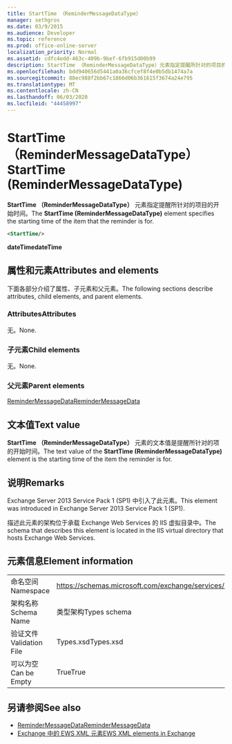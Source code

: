 ```yaml
---
title: StartTime （ReminderMessageDataType）
manager: sethgros
ms.date: 03/9/2015
ms.audience: Developer
ms.topic: reference
ms.prod: office-online-server
localization_priority: Normal
ms.assetid: cdfc4edd-463c-409b-9bef-6fb915d00b99
description: StartTime （ReminderMessageDataType）元素指定提醒所针对的项目的开始时间。
ms.openlocfilehash: bdd940656d5441a0a36cfcef8f4e0b5db1474a7a
ms.sourcegitcommit: 88ec988f2bb67c1866d06b361615f3674a24e795
ms.translationtype: MT
ms.contentlocale: zh-CN
ms.lasthandoff: 06/03/2020
ms.locfileid: "44458997"
---
```

# <a name="starttime-remindermessagedatatype"></a><span data-ttu-id="8f364-103">StartTime （ReminderMessageDataType）</span><span class="sxs-lookup"><span data-stu-id="8f364-103">StartTime (ReminderMessageDataType)</span></span>

<span data-ttu-id="8f364-104">**StartTime （ReminderMessageDataType）** 元素指定提醒所针对的项目的开始时间。</span><span class="sxs-lookup"><span data-stu-id="8f364-104">The **StartTime (ReminderMessageDataType)** element specifies the starting time of the item that the reminder is for.</span></span> 
  
```XML
<StartTime/>
```

<span data-ttu-id="8f364-105">**dateTime**</span><span class="sxs-lookup"><span data-stu-id="8f364-105">**dateTime**</span></span>

## <a name="attributes-and-elements"></a><span data-ttu-id="8f364-106">属性和元素</span><span class="sxs-lookup"><span data-stu-id="8f364-106">Attributes and elements</span></span>

<span data-ttu-id="8f364-107">下面各部分介绍了属性、子元素和父元素。</span><span class="sxs-lookup"><span data-stu-id="8f364-107">The following sections describe attributes, child elements, and parent elements.</span></span>
  
### <a name="attributes"></a><span data-ttu-id="8f364-108">Attributes</span><span class="sxs-lookup"><span data-stu-id="8f364-108">Attributes</span></span>

<span data-ttu-id="8f364-109">无。</span><span class="sxs-lookup"><span data-stu-id="8f364-109">None.</span></span>
  
### <a name="child-elements"></a><span data-ttu-id="8f364-110">子元素</span><span class="sxs-lookup"><span data-stu-id="8f364-110">Child elements</span></span>

<span data-ttu-id="8f364-111">无。</span><span class="sxs-lookup"><span data-stu-id="8f364-111">None.</span></span>
  
### <a name="parent-elements"></a><span data-ttu-id="8f364-112">父元素</span><span class="sxs-lookup"><span data-stu-id="8f364-112">Parent elements</span></span>

[<span data-ttu-id="8f364-113">ReminderMessageData</span><span class="sxs-lookup"><span data-stu-id="8f364-113">ReminderMessageData</span></span>](remindermessagedata.md)
  
## <a name="text-value"></a><span data-ttu-id="8f364-114">文本值</span><span class="sxs-lookup"><span data-stu-id="8f364-114">Text value</span></span>

<span data-ttu-id="8f364-115">**StartTime （ReminderMessageDataType）** 元素的文本值是提醒所针对的项的开始时间。</span><span class="sxs-lookup"><span data-stu-id="8f364-115">The text value of the **StartTime (ReminderMessageDataType)** element is the starting time of the item the reminder is for.</span></span> 
  
## <a name="remarks"></a><span data-ttu-id="8f364-116">说明</span><span class="sxs-lookup"><span data-stu-id="8f364-116">Remarks</span></span>

<span data-ttu-id="8f364-117">Exchange Server 2013 Service Pack 1 (SP1) 中引入了此元素。</span><span class="sxs-lookup"><span data-stu-id="8f364-117">This element was introduced in Exchange Server 2013 Service Pack 1 (SP1).</span></span>
  
<span data-ttu-id="8f364-118">描述此元素的架构位于承载 Exchange Web Services 的 IIS 虚拟目录中。</span><span class="sxs-lookup"><span data-stu-id="8f364-118">The schema that describes this element is located in the IIS virtual directory that hosts Exchange Web Services.</span></span>
  
## <a name="element-information"></a><span data-ttu-id="8f364-119">元素信息</span><span class="sxs-lookup"><span data-stu-id="8f364-119">Element information</span></span>

|||
|:-----|:-----|
|<span data-ttu-id="8f364-120">命名空间</span><span class="sxs-lookup"><span data-stu-id="8f364-120">Namespace</span></span>  <br/> |https://schemas.microsoft.com/exchange/services/2006/types  <br/> |
|<span data-ttu-id="8f364-121">架构名称</span><span class="sxs-lookup"><span data-stu-id="8f364-121">Schema Name</span></span>  <br/> |<span data-ttu-id="8f364-122">类型架构</span><span class="sxs-lookup"><span data-stu-id="8f364-122">Types schema</span></span>  <br/> |
|<span data-ttu-id="8f364-123">验证文件</span><span class="sxs-lookup"><span data-stu-id="8f364-123">Validation File</span></span>  <br/> |<span data-ttu-id="8f364-124">Types.xsd</span><span class="sxs-lookup"><span data-stu-id="8f364-124">Types.xsd</span></span>  <br/> |
|<span data-ttu-id="8f364-125">可以为空</span><span class="sxs-lookup"><span data-stu-id="8f364-125">Can be Empty</span></span>  <br/> |<span data-ttu-id="8f364-126">True</span><span class="sxs-lookup"><span data-stu-id="8f364-126">True</span></span>  <br/> |
   
## <a name="see-also"></a><span data-ttu-id="8f364-127">另请参阅</span><span class="sxs-lookup"><span data-stu-id="8f364-127">See also</span></span>

- [<span data-ttu-id="8f364-128">ReminderMessageData</span><span class="sxs-lookup"><span data-stu-id="8f364-128">ReminderMessageData</span></span>](remindermessagedata.md)
- [<span data-ttu-id="8f364-129">Exchange 中的 EWS XML 元素</span><span class="sxs-lookup"><span data-stu-id="8f364-129">EWS XML elements in Exchange</span></span>](ews-xml-elements-in-exchange.md)

